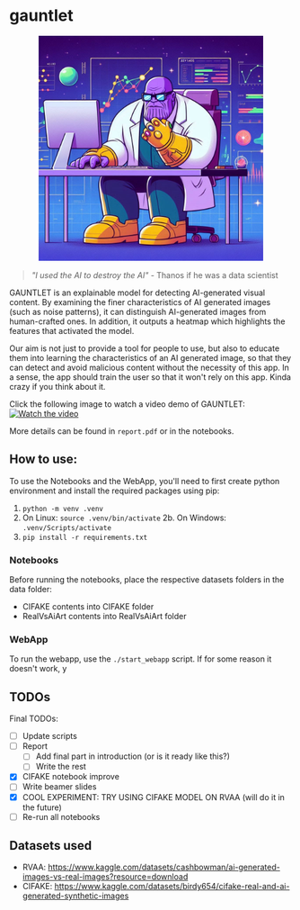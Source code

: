 # gauntlet

<p align="center">
  <img src="res//image.png" alt="Data Thanos" width="400px"/>
</p>

> _"I used the AI to destroy the AI"_
\- Thanos if he was a data scientist

GAUNTLET is an explainable model for detecting AI-generated visual
content. By examining the finer characteristics of AI generated images (such as noise patterns), it can distinguish AI-generated images from human-crafted ones. In addition, it outputs a heatmap which highlights the features that activated the model.

Our aim is not just to provide a tool for people to use, but also to educate them into learning the characteristics of an AI generated image, so that they can detect and avoid malicious content without the necessity of this app. In a sense, the app should train the user so that it won't rely on this app. Kinda crazy if you think about it.

Click the following image to watch a video demo of GAUNTLET:
[![Watch the video](https://img.youtube.com/vi/THj-Gn8MYkw/maxresdefault.jpg)](https://www.youtube.com/watch?v=THj-Gn8MYkw)

More details can be found in `report.pdf` or in the notebooks.

## How to use:
To use the Notebooks and the WebApp, you'll need to first create python environment and install the required packages using pip:
1. `python -m venv .venv`
2. On Linux: `source .venv/bin/activate`
2b. On Windows: `.venv/Scripts/activate`
3. `pip install -r requirements.txt`

### Notebooks
Before running the notebooks, place the respective datasets folders in the data folder:
- CIFAKE contents into CIFAKE folder
- RealVsAiArt contents into RealVsAiArt folder

### WebApp
To run the webapp, use the `./start_webapp` script. If for some reason it doesn't work, y


## TODOs
Final TODOs:
- [ ] Update scripts
- [ ] Report
    - [ ] Add final part in introduction (or is it ready like this?)
    - [ ] Write the rest
- [x] CIFAKE notebook improve
- [ ] Write beamer slides
- [x] COOL EXPERIMENT: TRY USING CIFAKE MODEL ON RVAA (will do it in the future)
- [ ] Re-run all notebooks

## Datasets used
- RVAA: https://www.kaggle.com/datasets/cashbowman/ai-generated-images-vs-real-images?resource=download
- CIFAKE: https://www.kaggle.com/datasets/birdy654/cifake-real-and-ai-generated-synthetic-images